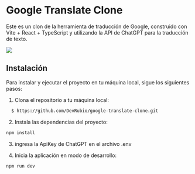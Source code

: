 # Google Translate Clone
Este es un clon de la herramienta de traducción de Google, construido con Vite + React + TypeScript y utilizando la API de ChatGPT para la traducción de texto.

![](https://media.gcflearnfree.org/content/57a0a2ce8d7fb205008d1d07_08_02_2016/googletips_translate_blank.jpg)

## Instalación
Para instalar y ejecutar el proyecto en tu máquina local, sigue los siguientes pasos:

1. Clona el repositorio a tu máquina local:
 ```bash
   $ https://github.com/DevRubio/google-translate-clone.git
   ```

2. Instala las dependencias del proyecto:
```bash
npm install
```
3. ingresa la ApiKey de ChatGPT en el archivo .env

4. Inicia la aplicación en modo de desarrollo:
```bash
npm run dev
```
